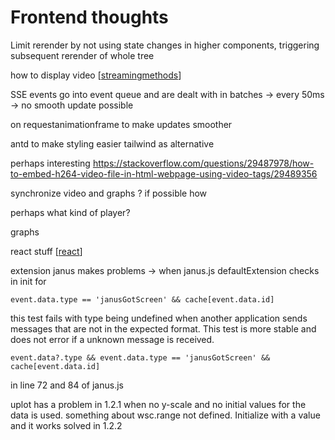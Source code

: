 # Frontend thoughts

Limit rerender by not using state changes in higher components, triggering subsequent rerender of whole tree

how to display video [[streamingmethods]]

SSE events go into event queue and are dealt with in batches -> every 50ms -> no smooth update possible

on requestanimationframe to make updates smoother

antd to make styling easier
tailwind as alternative

perhaps interesting
https://stackoverflow.com/questions/29487978/how-to-embed-h264-video-file-in-html-webpage-using-video-tags/29489356

synchronize video and graphs ? if possible how

perhaps what kind of player?

graphs

react stuff [[react]]


extension janus makes problems -> when 
janus.js defaultExtension checks in init for
```
event.data.type == 'janusGotScreen' && cache[event.data.id]
```
this test fails with type being undefined when another application sends messages that are not in the expected format.
This test is more stable and does not error if a unknown message is received.
```
event.data?.type && event.data.type == 'janusGotScreen' && cache[event.data.id]
```
in line 72 and 84 of janus.js


uplot has a problem in 1.2.1 when no y-scale and no initial values for the data is used. something about wsc.range not defined. Initialize with a value and it works
solved in 1.2.2

[//begin]: # "Autogenerated link references for markdown compatibility"
[streamingmethods]: ..\Pirate-Spyglass\streamingmethods "Streaming Methods"
[react]: Theory\react "React"
[//end]: # "Autogenerated link references"